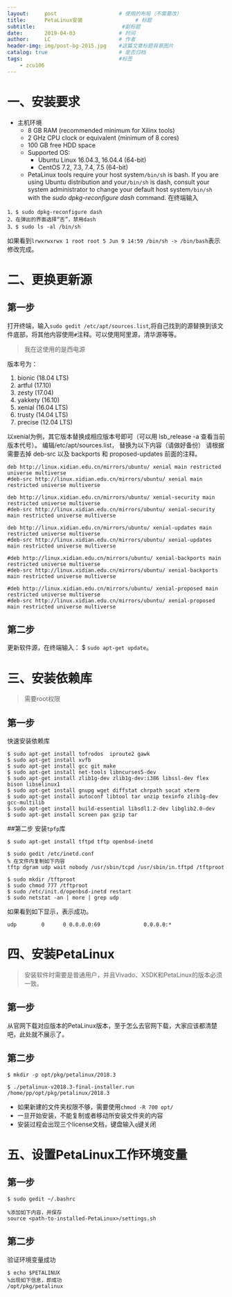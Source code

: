```yaml
---
layout:     post   				    # 使用的布局（不需要改）
title:      PetaLinux安装 				# 标题 
subtitle:                            #副标题
date:       2019-04-03 				# 时间
author:     LC 						# 作者
header-img: img/post-bg-2015.jpg 	#这篇文章标题背景图片
catalog: true 						# 是否归档
tags:								#标签
    - zcu106
---
```


# 一、安装要求

* 主机环境
  * 8 GB RAM (recommended minimum for Xilinx tools)
  * 2 GHz CPU clock or equivalent (minimum of 8 cores)
  * 100 GB free HDD space
  * Supported OS:
    * Ubuntu Linux 16.04.3, 16.04.4 (64-bit)
    * CentOS 7.2, 7.3, 7.4, 7.5 (64-bit)
  * PetaLinux tools require your host system` /bin/sh ` is bash. If you are using Ubuntu distribution and your` /bin/sh ` is dash, consult your system administrator to change your default host system` /bin/sh ` with the *sudo dpkg-reconfigure dash* command.
在终端输入
```
1、$ sudo dpkg-reconfigure dash 
2、在弹出的界面选择“否”，禁用dash
3、$ sudo ls -al /bin/sh
```
如果看到`lrwxrwxrwx 1 root root 5 Jun 9 14:59 /bin/sh -> /bin/bash`表示修改完成。

# 二、更换更新源
## 第一步

打开终端，输入`sudo gedit /etc/apt/sources.list`,将自己找到的源替换到该文件底部，将其他内容使用`#`注释。可以使用阿里源，清华源等等。
> 我在这使用的是西电源

版本号为：
1. bionic (18.04 LTS)
2. artful (17.10)
3. zesty (17.04)
4. yakkety (16.10)
5. xenial (16.04 LTS)
6. trusty (14.04 LTS)
7. precise (12.04 LTS)

以xenial为例，其它版本替换成相应版本号即可（可以用 lsb_release -a 查看当前版本代号）。 编辑/etc/apt/sources.list， 替换为以下内容（请做好备份） 请根据需要去掉 deb-src 以及 backports 和 proposed-updates 前面的注释。
```
deb http://linux.xidian.edu.cn/mirrors/ubuntu/ xenial main restricted universe multiverse
#deb-src http://linux.xidian.edu.cn/mirrors/ubuntu/ xenial main restricted universe multiverse

deb http://linux.xidian.edu.cn/mirrors/ubuntu/ xenial-security main restricted universe multiverse
#deb-src http://linux.xidian.edu.cn/mirrors/ubuntu/ xenial-security main restricted universe multiverse

deb http://linux.xidian.edu.cn/mirrors/ubuntu/ xenial-updates main restricted universe multiverse
#deb-src http://linux.xidian.edu.cn/mirrors/ubuntu/ xenial-updates main restricted universe multiverse

#deb http://linux.xidian.edu.cn/mirrors/ubuntu/ xenial-backports main restricted universe multiverse
#deb-src http://linux.xidian.edu.cn/mirrors/ubuntu/ xenial-backports main restricted universe multiverse

#deb http://linux.xidian.edu.cn/mirrors/ubuntu/ xenial-proposed main restricted universe multiverse
#deb-src http://linux.xidian.edu.cn/mirrors/ubuntu/ xenial-proposed main restricted universe multiverse
```
## 第二步

更新软件源，在终端输入：
$ `sudo apt-get update`。

# 三、安装依赖库

>需要root权限

## 第一步
快速安装依赖库
```
$ sudo apt-get install tofrodos  iproute2 gawk
$ sudo apt-get install xvfb
$ sudo apt-get install gcc git make 
$ sudo apt-get install net-tools libncurses5-dev 
$ sudo apt-get install zlib1g-dev zlib1g-dev:i386 libssl-dev flex bison libselinux1  
$ sudo apt-get install gnupg wget diffstat chrpath socat xterm
$ sudo apt-get install autoconf libtool tar unzip texinfo zlib1g-dev gcc-multilib
$ sudo apt-get install build-essential libsdl1.2-dev libglib2.0-dev
$ sudo apt-get install screen pax gzip tar
```
##第二步
安装`tpfp`库
```
$ sudo apt-get install tftpd tftp openbsd-inetd
```
```
$ sudo gedit /etc/inetd.conf
% 在文件内复制如下内容
tftp dgram udp wait nobody /usr/sbin/tcpd /usr/sbin/in.tftpd /tftproot
```
```
$ sudo mkdir /tftproot
$ sudo chmod 777 /tftproot
$ sudo /etc/init.d/openbsd-inetd restart
$ sudo netstat -an | more | grep udp
```
如果看到如下显示，表示成功。
```
udp        0      0 0.0.0.0:69              0.0.0.0:*
```
# 四、安装PetaLinux

>安装软件时需要是普通用户，并且Vivado、XSDK和PetaLinux的版本必须一致。

## 第一步
从官网下载对应版本的PetaLinux版本，至于怎么去官网下载，大家应该都清楚吧，此处就不展示了。

## 第二步

```
$ mkdir -p opt/pkg/petalinux/2018.3

$ ./petalinux-v2018.3-final-installer.run /home/pp/opt/pkg/petalinux/2018.3
```
* 如果新建的文件夹权限不够，需要使用`chmod -R 700 opt/`
* 一旦开始安装，不能复制或者移动所安装文件夹的内容
* 安装过程会出现三个license文档，键盘输入`q`键关闭

# 五、设置PetaLinux工作环境变量

## 第一步
```
$ sudo gedit ~/.bashrc

%添加如下内容，并保存
source <path-to-installed-PetaLinux>/settings.sh
```
## 第二步
验证环境变量成功
```
$ echo $PETALINUX
%出现如下信息，即成功
/opt/pkg/petalinux
```


